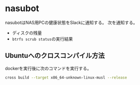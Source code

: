 # nasubot

nasubotはNAS用PCの健康状態をSlackに通知する。
次を通知する。

- ディスクの残量
- `btrfs scrub status`の実行結果

## Ubuntuへのクロスコンパイル方法

dockerを実行後に次のコマンドを実行する。

```sh
cross build --target x86_64-unknown-linux-musl --release
```
